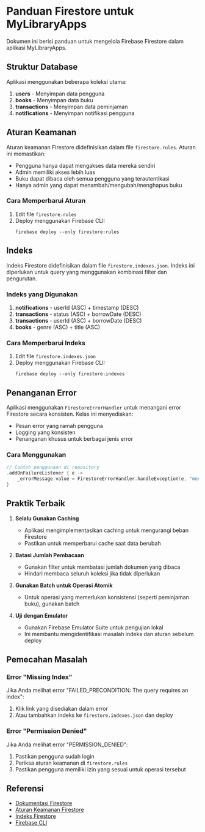 # Panduan Firestore untuk MyLibraryApps

Dokumen ini berisi panduan untuk mengelola Firebase Firestore dalam aplikasi MyLibraryApps.

## Struktur Database

Aplikasi menggunakan beberapa koleksi utama:

1. **users** - Menyimpan data pengguna
2. **books** - Menyimpan data buku
3. **transactions** - Menyimpan data peminjaman
4. **notifications** - Menyimpan notifikasi pengguna

## Aturan Keamanan

Aturan keamanan Firestore didefinisikan dalam file `firestore.rules`. Aturan ini memastikan:

- Pengguna hanya dapat mengakses data mereka sendiri
- Admin memiliki akses lebih luas
- Buku dapat dibaca oleh semua pengguna yang terautentikasi
- Hanya admin yang dapat menambah/mengubah/menghapus buku

### Cara Memperbarui Aturan

1. Edit file `firestore.rules`
2. Deploy menggunakan Firebase CLI:
   ```
   firebase deploy --only firestore:rules
   ```

## Indeks

Indeks Firestore didefinisikan dalam file `firestore.indexes.json`. Indeks ini diperlukan untuk query yang menggunakan kombinasi filter dan pengurutan.

### Indeks yang Digunakan

1. **notifications** - userId (ASC) + timestamp (DESC)
2. **transactions** - status (ASC) + borrowDate (DESC)
3. **transactions** - userId (ASC) + borrowDate (DESC)
4. **books** - genre (ASC) + title (ASC)

### Cara Memperbarui Indeks

1. Edit file `firestore.indexes.json`
2. Deploy menggunakan Firebase CLI:
   ```
   firebase deploy --only firestore:indexes
   ```

## Penanganan Error

Aplikasi menggunakan `FirestoreErrorHandler` untuk menangani error Firestore secara konsisten. Kelas ini menyediakan:

- Pesan error yang ramah pengguna
- Logging yang konsisten
- Penanganan khusus untuk berbagai jenis error

### Cara Menggunakan

```kotlin
// Contoh penggunaan di repository
.addOnFailureListener { e ->
    _errorMessage.value = FirestoreErrorHandler.handleException(e, "mengakses data", TAG)
}
```

## Praktik Terbaik

1. **Selalu Gunakan Caching**
   - Aplikasi mengimplementasikan caching untuk mengurangi beban Firestore
   - Pastikan untuk memperbarui cache saat data berubah

2. **Batasi Jumlah Pembacaan**
   - Gunakan filter untuk membatasi jumlah dokumen yang dibaca
   - Hindari membaca seluruh koleksi jika tidak diperlukan

3. **Gunakan Batch untuk Operasi Atomik**
   - Untuk operasi yang memerlukan konsistensi (seperti peminjaman buku), gunakan batch

4. **Uji dengan Emulator**
   - Gunakan Firebase Emulator Suite untuk pengujian lokal
   - Ini membantu mengidentifikasi masalah indeks dan aturan sebelum deploy

## Pemecahan Masalah

### Error "Missing Index"

Jika Anda melihat error "FAILED_PRECONDITION: The query requires an index":

1. Klik link yang disediakan dalam error
2. Atau tambahkan indeks ke `firestore.indexes.json` dan deploy

### Error "Permission Denied"

Jika Anda melihat error "PERMISSION_DENIED":

1. Pastikan pengguna sudah login
2. Periksa aturan keamanan di `firestore.rules`
3. Pastikan pengguna memiliki izin yang sesuai untuk operasi tersebut

## Referensi

- [Dokumentasi Firestore](https://firebase.google.com/docs/firestore)
- [Aturan Keamanan Firestore](https://firebase.google.com/docs/firestore/security/get-started)
- [Indeks Firestore](https://firebase.google.com/docs/firestore/query-data/indexing)
- [Firebase CLI](https://firebase.google.com/docs/cli)